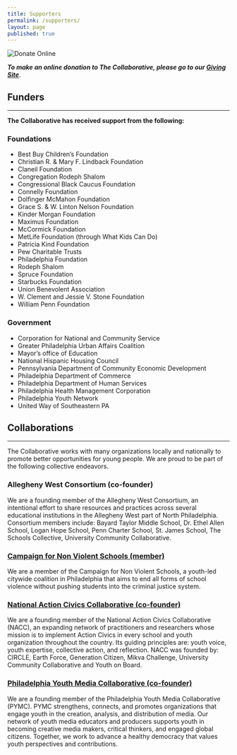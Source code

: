 ```yaml
---
title: Supporters
permalink: /supporters/
layout: page
published: true
---
```


![Donate Online]({{site.baseurl}}/media/give-now-1.png)

_**To make an online donation to The Collaborative, please go to our [Giving Site](http://giving.temple.edu/givetoUCCP)**_.

## Funders
---
**The Collaborative has received support from the following:**

### Foundations

- Best Buy Children’s Foundation
- Christian R. & Mary F. Lindback Foundation
- Claneil Foundation
- Congregation Rodeph Shalom
- Congressional Black Caucus Foundation
- Connelly Foundation
- Dolfinger McMahon Foundation
- Grace S. & W. Linton Nelson Foundation
- Kinder Morgan Foundation
- Maximus Foundation
- McCormick Foundation
- MetLife Foundation (through What Kids Can Do)
- Patricia Kind Foundation
- Pew Charitable Trusts
- Philadelphia Foundation
- Rodeph Shalom
- Spruce Foundation
- Starbucks Foundation
- Union Benevolent Association
- W. Clement and Jessie V. Stone Foundation
- William Penn Foundation

### Government

- Corporation for National and Community Service
- Greater Philadelphia Urban Affairs Coalition
- Mayor’s office of Education
- National Hispanic Housing Council
- Pennsylvania Department of Community Economic Development
- Philadelphia Department of Commerce
- Philadelphia Department of Human Services
- Philadelphia Health Management Corporation
- Philadelphia Youth Network
- United Way of Southeastern PA

## Collaborations
---
The Collaborative works with many organizations locally and nationally to promote better opportunities for young people. We are proud to be part of the following collective endeavors.

### Allegheny West Consortium (co-founder)

We are a founding member of the Allegheny West Consortium, an intentional effort to share resources and practices across several educational institutions in the Allegheny West part of North Philadelphia. Consortium members include: Bayard Taylor Middle School, Dr. Ethel Allen School, Logan Hope School, Penn Charter School, St. James School, The Schools Collective, University Community Collaborative.

### [Campaign for Non Violent Schools (member)](http://www.campaignfornonviolentschools.org/)

We are a member of the Campaign for Non Violent Schools, a youth-led citywide coalition in Philadelphia that aims to end all forms of school violence without pushing students into the criminal justice system.

### [National Action Civics Collaborative (co-founder)](http://actioncivicscollaborative.org/about-us/)

We are a founding member of the National Action Civics Collaborative (NACC), an expanding network of practitioners and researchers whose mission is to implement Action Civics in every school and youth organization throughout the country. Its guiding principles are: youth voice, youth expertise, collective action, and reflection. NACC was founded by: CIRCLE, Earth Force, Generation Citizen, Mikva Challenge, University Community Collaborative and Youth on Board.

### [Philadelphia Youth Media Collaborative (co-founder)](http://www.phillyyouthmedia.org/)

We are a founding member of the Philadelphia Youth Media Collaborative (PYMC).  PYMC strengthens, connects, and promotes organizations that engage youth in the creation, analysis, and distribution of media. Our network of youth media educators and producers supports youth in becoming creative media makers, critical thinkers, and engaged global citizens. Together, we work to advance a healthy democracy that values youth perspectives and contributions.
